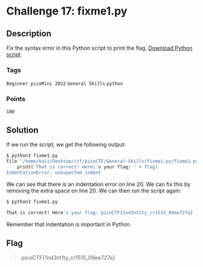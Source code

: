 # Challenge 17: fixme1.py

## Description

Fix the syntax error in this Python script to print the flag. [Download Python script](https://artifacts.picoctf.net/c/38/fixme1.py).

### Tags

`Beginner picoMini 2022` `General Skills` `python`

### Points

`100`

## Solution

If we run the script, we get the following output:

```bash
$ python3 fixme1.py
File "/home/kali/Desktop/ctf/picoCTF/General-Skills/fixme1.py/fixme1.py", line 20
    print('That is correct! Here\'s your flag: ' + flag)
IndentationError: unexpected indent
```

We can see that there is an indentation error on line 20. We can fix this by removing the extra space on line 20. We can then run the script again:

```bash
$ python3 fixme1.py

That is correct! Here's your flag: picoCTF{1nd3nt1ty_cr1515_09ee727a}
```

Remember that indentation is important in Python.

## Flag

> picoCTF{1nd3nt1ty_cr1515_09ee727a}